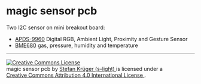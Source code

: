 <!--lint disable list-item-indent-->
<!--lint disable list-item-bullet-indent-->

# magic sensor pcb

Two I2C sensor on mini breakout board:
- [APDS-9960](https://www.broadcom.com/products/optical-sensors/integrated-ambient-light-and-proximity-sensors/apds-9960)
    Digital RGB, Ambient Light, Proximity and Gesture Sensor
- [BME680](https://www.bosch-sensortec.com/bst/products/all_products/BME680)
    gas, pressure, humidity and temperature





---

<!-- license info -->
<a rel="license" href="http://creativecommons.org/licenses/by/4.0/">
    <img alt="Creative Commons License" style="border-width:0"
        src="https://i.creativecommons.org/l/by/4.0/88x31.png" />
</a>
<br />
<span xmlns:dct="http://purl.org/dc/terms/" property="dct:title">
    magic sensor pcb
</span> by
<a xmlns:cc="http://creativecommons.org/ns#"
        href="https://github.com/s-light/"
        property="cc:attributionName"
        rel="cc:attributionURL">
    Stefan Krüger (s-light)
</a>
is licensed under a<br/>
<a rel="license" href="http://creativecommons.org/licenses/by/4.0/">
    Creative Commons Attribution 4.0 International License
</a>.
<!-- license info end -->
